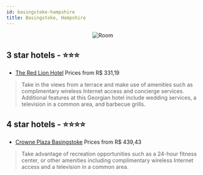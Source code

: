 ```yaml
---
id: basingstoke-hampshire
title: Basingstoke, Hampshire
---
```


<center><img src="https://i.travelapi.com/hotels/1000000/30000/26200/26122/6cc01f0c_z.jpg" alt="Room" /></center>


##  3 star hotels - ⭐️⭐️⭐️

-    [The Red Lion Hotel](https://us.hurb.com/hotels/basingstoke/the-red-lion-hotel-JNP-JP278982?cmp=18055) Prices from R$ 331,19
   > Take in the views from a terrace and make use of amenities such as complimentary wireless Internet access and concierge services. Additional features at this Georgian hotel include wedding services, a television in a common area, and barbecue grills.

##  4 star hotels - ⭐️⭐️⭐️⭐️

-    [Crowne Plaza Basingstoke](https://us.hurb.com/hotels/basingstoke/crowne-plaza-basingstoke-JNP-JP292610?cmp=18055) Prices from R$ 439,43
   > Take advantage of recreation opportunities such as a 24-hour fitness center, or other amenities including complimentary wireless Internet access and a television in a common area.
